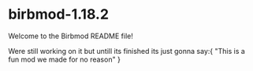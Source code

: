# birbmod-1.18.2
Welcome to the Birbmod README file!

Were still working on it but untill its finished its just gonna say:{
"This is a fun mod we made for no reason"
}

